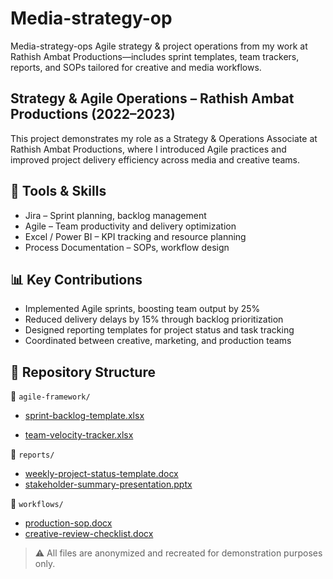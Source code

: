 # Media-strategy-op
Media-strategy-ops Agile strategy &amp; project operations from my work at Rathish Ambat Productions—includes sprint templates, team trackers, reports, and SOPs tailored for creative and media workflows.

## Strategy & Agile Operations – Rathish Ambat Productions (2022–2023)

This project demonstrates my role as a Strategy & Operations Associate at Rathish Ambat Productions, where I introduced Agile practices and improved project delivery efficiency across media and creative teams.

## 🧰 Tools & Skills
- Jira – Sprint planning, backlog management
- Agile – Team productivity and delivery optimization
- Excel / Power BI – KPI tracking and resource planning
- Process Documentation – SOPs, workflow design

## 📊 Key Contributions
- Implemented Agile sprints, boosting team output by 25%
- Reduced delivery delays by 15% through backlog prioritization
- Designed reporting templates for project status and task tracking
- Coordinated between creative, marketing, and production teams

## 📂 Repository Structure

📁 `agile-framework/`  
- [sprint-backlog-template.xlsx](agile-framework/sprint-backlog-template.xlsx)

- [team-velocity-tracker.xlsx](agile-framework/team-velocity-tracker.xlsx)

📁 `reports/`  
- [weekly-project-status-template.docx](reports/weekly-project-status-template.docx)  
- [stakeholder-summary-presentation.pptx](reports/stakeholder-summary-presentation.pptx)

📁 `workflows/`  
- [production-sop.docx](workflows/production-sop.docx)  
- [creative-review-checklist.docx](workflows/creative-review-checklist.docx)

> ⚠️ All files are anonymized and recreated for demonstration purposes only.
